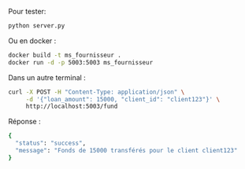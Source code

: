 Pour tester:
```sh
python server.py
```
Ou en docker :
```sh
docker build -t ms_fournisseur .
docker run -d -p 5003:5003 ms_fournisseur
```

Dans un autre terminal :
```sh
curl -X POST -H "Content-Type: application/json" \
     -d '{"loan_amount": 15000, "client_id": "client123"}' \
     http://localhost:5003/fund
```

Réponse : 
```sh
{
  "status": "success",
  "message": "Fonds de 15000 transférés pour le client client123"
}

```